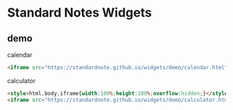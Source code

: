 # Standard Notes Widgets

## demo

calendar

```html
<iframe src="https://standardnote.github.io/widgets/demo/calendar.html" frameborder="0" height="350" width="293"></iframe>
```

calculator

```html
<style>html,body,iframe{width:100%;height:100%;overflow:hidden;}</style>
<iframe src="https://standardnote.github.io/widgets/demo/calculator.html" frameborder="0"></iframe>
```
